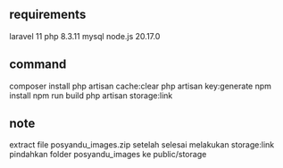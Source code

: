 ## requirements
laravel 11
php 8.3.11
mysql
node.js 20.17.0

## command
composer install
php artisan cache:clear
php artisan key:generate
npm install
npm run build
php artisan storage:link


## note
extract file  posyandu_images.zip setelah selesai melakukan storage:link
pindahkan folder posyandu_images ke public/storage
